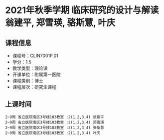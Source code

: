 # 2021年秋季学期 临床研究的设计与解读 翁建平, 郑雪瑛, 骆斯慧, 叶庆






## 课程信息

- 课程号：CLIN7001P.01
- 学分：1.5
- 教学类型：理论课
- 开课单位：附属第一医院
- 课程类别：博士
- 课程层次：研究生课程

## 上课时间

```
2~9周 省立医院南区3号楼103教室 :2(1,2,3,4) 翁建平
2~9周 省立医院南区3号楼103教室 :2(1,2,3,4) 郑雪瑛
2~9周 省立医院南区3号楼103教室 :2(1,2,3,4) 骆斯慧
2~9周 省立医院南区3号楼103教室 :2(1,2,3,4) 叶庆
```

